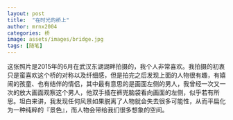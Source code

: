 ```yaml
---
layout: post
title:  "在时光的桥上"
author: mrnx2004
categories: 桥
image: assets/images/bridge.jpg
tags: [随笔]
---
```


这张照片是2015年的6月在武汉东湖湖畔拍摄的，我个人非常喜欢。我拍摄的初衷只是蛮喜欢这个桥的对称以及纤细感，但是拍完之后发现上面的人物很有趣，有嬉闹的孩童、也有结伴的情侣，其中最有意思的是画面左侧的男人，我曾经一次又一次的放大画面观察这个男人，他双手插在裤兜脑袋看向画面的左侧，似乎若有所思。坦白来讲，我发现任何风景如果脱离了人物就会失去很多可能性，从而平扁化为一种纯粹的『景色』，而人物会带给我们很多想象的空间。
